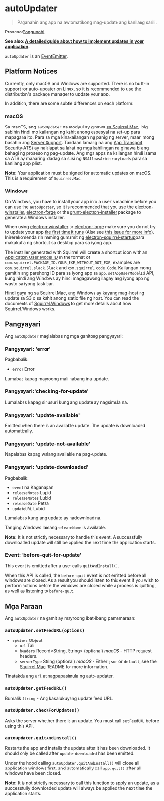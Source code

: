 # autoUpdater

> Paganahin ang app na awtomatikong mag-update ang kanilang sarili.

Proseso:[Pangunahi](../glossary.md#main-process)

**See also: [A detailed guide about how to implement updates in your application](../tutorial/updates.md).**

`autoUpdater` is an [EventEmitter][event-emitter].

## Platform Notices

Currently, only macOS and Windows are supported. There is no built-in support for auto-updater on Linux, so it is recommended to use the distribution's package manager to update your app.

In addition, there are some subtle differences on each platform:

### macOS

Sa macOS, ang `autoUpdater` na modyul ay ginawa [sa Squirrel.Mac][squirrel-mac], ibig sabihin hindi mo kailangan ng kahit anong espesyal na set-up para mapagana ito. Para sa mga kinakailangan ng panig ng server, maari mong basahin ang [Server Support][server-support]. Tandaan lamang na ang [App Transport Security](https://developer.apple.com/library/content/documentation/General/Reference/InfoPlistKeyReference/Articles/CocoaKeys.html#//apple_ref/doc/uid/TP40009251-SW35)(ATS) ay nalalapat sa lahat ng mga kahilingan na ginawa bilang bahagi ng proseso ng pag-update. Ang mga apps na kailangan hindi isama sa ATS ay maaaring idadag sa susi ng `NSAllowsArbitraryLoads` para sa kanilang app plist.

**Note:** Your application must be signed for automatic updates on macOS. This is a requirement of `Squirrel.Mac`.

### Windows

On Windows, you have to install your app into a user's machine before you can use the `autoUpdater`, so it is recommended that you use the [electron-winstaller][installer-lib], [electron-forge][electron-forge-lib] or the [grunt-electron-installer][installer] package to generate a Windows installer.

When using [electron-winstaller][installer-lib] or [electron-forge][electron-forge-lib] make sure you do not try to update your app [the first time it runs](https://github.com/electron/windows-installer#handling-squirrel-events) (Also see [this issue for more info](https://github.com/electron/electron/issues/7155)). Inirerekomenda rin naming gumamit ng [electron-squirrel-startup](https://github.com/mongodb-js/electron-squirrel-startup)para makakuha ng shortcut sa desktop para sa iyong app.

The installer generated with Squirrel will create a shortcut icon with an [Application User Model ID][app-user-model-id] in the format of `com.squirrel.PACKAGE_ID.YOUR_EXE_WITHOUT_DOT_EXE`, examples are `com.squirrel.slack.Slack` and `com.squirrel.code.Code`. Kailangan mong gamitin ang parehong ID para sa iyong app sa `app.setAppUserModelId` API, kung hindi ang Windows ay hindi magagawang ilagay ang iyong app ng wasto sa iyong task bar.

Hindi gaya ng sa Squirrel.Mac, ang Windows ay kayang mag-host ng update sa S3 o sa kahit anong static file ng host. You can read the documents of [Squirrel.Windows][squirrel-windows] to get more details about how Squirrel.Windows works.

## Pangyayari

Ang `autoUpdater` maglalabas ng mga ganitong pangyayari:

### Pangyayari: 'error'

Pagbabalik:

* `error` Error

Lumabas kapag mayroong mali habang ina-update.

### Pangyayari:'checking-for-update'

Lumalabas kapag sinusuri kung ang update ay nagsimula na.

### Pangyayari: 'update-available'

Emitted when there is an available update. The update is downloaded automatically.

### Pangyayari: 'update-not-available'

Napalabas kapag walang available na pag-update.

### Pangyayari: 'update-downloaded'

Pagbabalik:

* `event` na Kaganapan
* `releaseNotes` Lupid
* `releaseNotes` Lubid
* `releaseDate` Petsa
* `updateURL` Lubid

Lumalabas kung ang update ay nadownload na.

Tanging Windows lamang`releaseName` is available.

**Note:** It is not strictly necessary to handle this event. A successfully downloaded update will still be applied the next time the application starts.

### Event: 'before-quit-for-update'

This event is emitted after a user calls `quitAndInstall()`.

When this API is called, the `before-quit` event is not emitted before all windows are closed. As a result you should listen to this event if you wish to perform actions before the windows are closed while a process is quitting, as well as listening to `before-quit`.

## Mga Paraan

Ang `autoUpdater` na gamit ay mayroong ibat-ibang pamamaraan:

### `autoUpdater.setFeedURL(options)`

* `options` Object
  * `url` Tali
  * `headers` Record<String, String> (optional) _macOS_ - HTTP request headers.
  * `serverType` String (optional) _macOS_ - Either `json` or `default`, see the [Squirrel.Mac][squirrel-mac] README for more information.

Tinatakda ang `url` at nagpapasimula ng auto-updater.

### `autoUpdater.getFeedURL()`

Bumalik `String` - Ang kasalukuyang update feed URL.

### `autoUpdater.checkForUpdates()`

Asks the server whether there is an update. You must call `setFeedURL` before using this API.

### `autoUpdater.quitAndInstall()`

Restarts the app and installs the update after it has been downloaded. It should only be called after `update-downloaded` has been emitted.

Under the hood calling `autoUpdater.quitAndInstall()` will close all application windows first, and automatically call `app.quit()` after all windows have been closed.

**Note:** It is not strictly necessary to call this function to apply an update, as a successfully downloaded update will always be applied the next time the application starts.

[squirrel-mac]: https://github.com/Squirrel/Squirrel.Mac

[squirrel-mac]: https://github.com/Squirrel/Squirrel.Mac
[server-support]: https://github.com/Squirrel/Squirrel.Mac#server-support
[squirrel-windows]: https://github.com/Squirrel/Squirrel.Windows
[installer]: https://github.com/electron/grunt-electron-installer
[installer-lib]: https://github.com/electron/windows-installer
[electron-forge-lib]: https://github.com/electron-userland/electron-forge
[app-user-model-id]: https://msdn.microsoft.com/en-us/library/windows/desktop/dd378459(v=vs.85).aspx
[event-emitter]: https://nodejs.org/api/events.html#events_class_eventemitter
